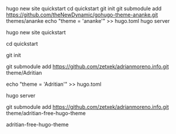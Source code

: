 

hugo new site quickstart
cd quickstart
git init
git submodule add https://github.com/theNewDynamic/gohugo-theme-ananke.git themes/ananke
echo "theme = 'ananke'" >> hugo.toml
hugo server

hugo new site quickstart

cd quickstart

git init

git submodule add https://github.com/zetxek/adrianmoreno.info.git theme/Adritian

echo "theme = 'Adritian'" >> hugo.toml

hugo server

git submodule add https://github.com/zetxek/adrianmoreno.info.git theme/adritian-free-hugo-theme

adritian-free-hugo-theme






